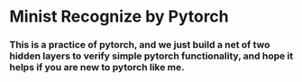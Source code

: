 # Minist Recognize by Pytorch
### This is a practice of pytorch, and we just build a net of two hidden layers to verify simple pytorch functionality, and hope it helps if you are new to pytorch like me.